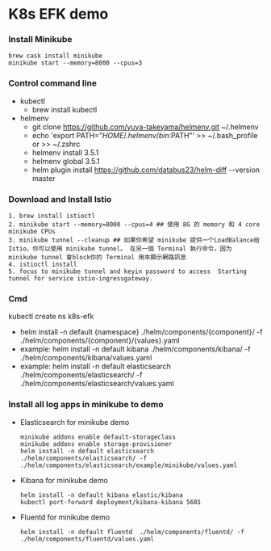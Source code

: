 # K8s EFK demo

### Install Minikube
```
brew cask install minikube
minikube start --memory=8000 --cpus=3
```
### Control command line
* kubectl
  * brew install kubectl
* helmenv
    * git clone https://github.com/yuya-takeyama/helmenv.git ~/.helmenv
    * echo 'export PATH="$HOME/.helmenv/bin:$PATH"' >> ~/.bash_profile or >> ~/.zshrc
    * helmenv install 3.5.1
    * helmenv global 3.5.1
    * helm plugin install https://github.com/databus23/helm-diff --version master
    
### Download and Install Istio
````
1. brew install istioctl
2. minikube start --memory=8000 --cpus=4 ## 使用 8G 的 memory 和 4 core minikube CPUs
3. minikube tunnel --cleanup ## 如果你希望 minikube 提供一个LoadBalance给 Istio，你可以使用 minikube tunnel。 在另一個 Terminal 執行命令，因为 minikube tunnel 會block你的 Terminal 用來顯示網路訊息
4. istioctl install
5. focus to minikube tunnel and keyin password to access  Starting tunnel for service istio-ingressgateway.
````
### Cmd
kubectl create ns k8s-efk
* helm install -n default {namespace} ./helm/components/{component}/ -f ./helm/components/{component}/{values}.yaml
* example: helm install -n default kibana ./helm/components/kibana/ -f ./helm/components/kibana/values.yaml
* example: helm install -n default elasticsearch ./helm/components/elasticsearch/ -f ./helm/components/elasticsearch/values.yaml

### Install all log apps in minikube to demo
* Elasticsearch for minikube demo
  ```
  minikube addons enable default-storageclass
  minikube addons enable storage-provisioner
  helm install -n default elasticsearch ./helm/components/elasticsearch/ -f ./helm/components/elasticsearch/example/minikube/values.yaml
  ```
* Kibana for minikube demo
  ```
  helm install -n default kibana elastic/kibana
  kubectl port-forward deployment/kibana-kibana 5601
  ```
  
* Fluentd for minikube demo
  ```
  helm install -n default fluentd  ./helm/components/fluentd/ -f ./helm/components/fluentd/values.yaml
  ```


